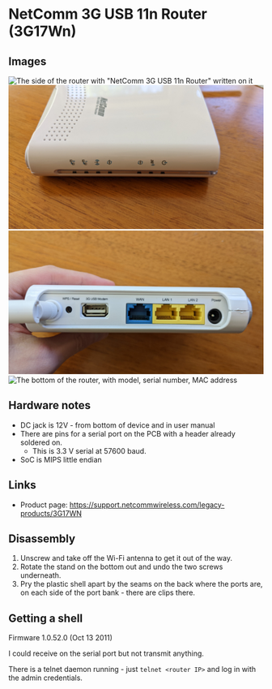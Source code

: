 # NetComm 3G USB 11n Router (3G17Wn)

## Images

![The side of the router with "NetComm 3G USB 11n Router" written on it](images/side.jpg)
![The front of the router with status LEDs](images/front.jpg)
![The back of the router with a Wi-Fi antenna, WPS/reset button, USB 2.0 port, three ethernet ports, and a power jack](images/ports.jpg)
![The bottom of the router, with model, serial number, MAC address](images/bottom.jpg)

## Hardware notes
- DC jack is 12V - from bottom of device and in user manual
- There are pins for a serial port on the PCB with a header already soldered on.
    - This is 3.3 V serial at 57600 baud.
- SoC is MIPS little endian

## Links
- Product page: https://support.netcommwireless.com/legacy-products/3G17WN

## Disassembly
1. Unscrew and take off the Wi-Fi antenna to get it out of the way.
1. Rotate the stand on the bottom out and undo the two screws underneath.
1. Pry the plastic shell apart by the seams on the back where the ports are, on each side of the port bank - there are clips there.

## Getting a shell
Firmware 1.0.52.0 (Oct 13 2011)

I could receive on the serial port but not transmit anything.

There is a telnet daemon running - just `telnet <router IP>` and log in with the admin credentials.
